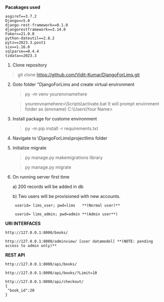 **Pacakages used**

    asgiref==3.7.2
    Django==5.0
    django-rest-framework==0.1.0
    djangorestframework==3.14.0
    Faker==21.0.0
    python-dateutil==2.8.2
    pytz==2023.3.post1
    six==1.16.0
    sqlparse==0.4.4
    tzdata==2023.3

1. Clone repository 
  > git clone  https://github.com/Vidit-Kumar/DjangoForLims.git

2. Goto folder "DjangoForLims and create virtual environment
   > py -m venv yourenvnamehere
   
   > yourenvnamehere>\Scripts\activate.bat
    It will prompt envirnment folder as (envname) C:\Users\Your Name>

3. Install package for custome environment
   >py -m pip install -r requirements.txt

4. Navigate to \DjangoForLims\projectlims folder

5. Initialize migrate

   >py manage.py makemigrations library
   
   >py manage.py migrate

6. On running server first time 
     
     a) 200 records will be added in db
     
     b) Two users will be provisioned with new accounts.
   
		userid= lims_user; pwd=lims   **(Normal user)**
	  
   		userid= lims_admin; pwd=admin **(Admin user**)


**URI INTERFACES**

	http://127.0.0.1:8000/books/
  
	http://127.0.0.1:8000/adminview/ [user datamodel] **(NOTE: pending access to admin only)**


**REST API**
	
 	http://127.0.0.1:8000/api/books/	

	http://127.0.0.1:8000/api/books/?Limit=10

 	http://127.0.0.1:8000/api/checkout/
	{
	 "book_id":20
	} 

